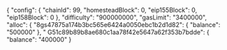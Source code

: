 {
"config": {
"chainId": 99,
"homesteadBlock": 0,
"eip155Block": 0,
"eip158Block": 0
},
"difficulty": "900000000",
"gasLimit": "3400000",
"alloc": {
"8gs47875a174b3bc565e6424a0050ebc1b2d1d82": { "balance": "500000" },
" G51c89b89b8ae680c1aa78f42e5647a62f353b7bdde": { "balance": "400000" }
